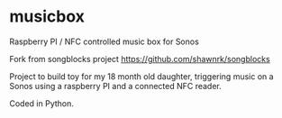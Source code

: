 # musicbox
Raspberry PI / NFC controlled music box for Sonos

Fork from songblocks project https://github.com/shawnrk/songblocks

Project to build toy for my 18 month old daughter, triggering music on a Sonos using a raspberry PI and a connected NFC reader.

Coded in Python.
